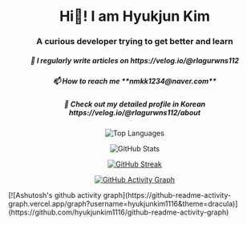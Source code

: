 <h1 align="center">Hi👋! I am Hyukjun Kim</h1>
<h3 align="center">A curious developer trying to get better and learn</h3>

<h5 align="center">📝 I regularly write articles on https://velog.io/@rlagurwns112</h5>
<h5 align="center">📫 How to reach me **nmkk1234@naver.com**</h5>
<h5 align="center">🔭 Check out my detailed profile in Korean https://velog.io/@rlagurwns112/about</h5>

 <p align="center">
  <!-- 가장 많이 사용한 언어 -->
 <img src="https://github-readme-stats.vercel.app/api/top-langs?username=hyukjunkim1116&show_icons=true&theme=dark&locale=en&layout=compact" alt="Top Languages" />
</p>

<p align="center">
  <!-- GitHub 전체 통계 -->
  <img src="https://github-readme-stats.vercel.app/api?username=hyukjunkim1116&show_icons=true&theme=dark&locale=en" alt="GitHub Stats" />
</p>

<p align="center">
<a href="https://git.io/streak-stats">
 <img src="https://streak-stats.demolab.com?user=hyukjunkim1116&theme=dark" alt="GitHub Streak" />
</a>
</p>

<p align="center">
  <a href="https://github.com/hyukjunkim1116/github-readme-activity-graph">
    <img src="https://github-readme-activity-graph.vercel.app/graph?username=hyukjunkim1116&theme=dracula" alt="GitHub Activity Graph"/>
  </a>
</p>
[![Ashutosh's github activity graph](https://github-readme-activity-graph.vercel.app/graph?username=hyukjunkim1116&theme=dracula)](https://github.com/hyukjunkim1116/github-readme-activity-graph)

